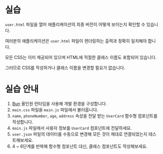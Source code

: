 # 실습

`user.html` 파일을 열어 애플리케이션의 최종 버전이 어떻게 보이는지 확인할 수 있습니다.

여러분의 애플리케이션은 `user.html` 파일이 렌더링하는 출력과 정확히 일치해야 합니다.

모든 CSS는 이미 제공되어 있으며 HTML에 적절한 클래스 이름도 포함되어 있습니다.

그러므로 CSS를 작성하거나 클래스 이름을 변경할 필요가 없습니다.

# 실습 안내

1. [Bun](https://bun.sh) 올인원 런타임을 사용해 개발 환경을 구성합니다.
2. `main.css` 파일을 `main.js` 파일에서 불러옵니다.
3. `name`, `phoneNumber`, `age`, `address` 속성을 전달 받는 `UserCard` 함수형 컴포넌트를 작성합니다.
4. `main.js` 파일에서 사용자 정보를 `UserCard` 컴포넌트에 전달하세요.
5. `user.json` 파일의 데이터를 수동으로 변경해 모든 것이 제대로 연결되었는지 테스트해보세요.
6. 4 ~ 6단계를 반복해 함수형 컴포넌트 대신, 클래스 컴포넌트도 작성해보세요.
